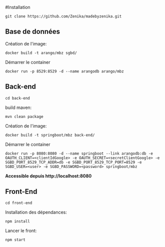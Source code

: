 #Installation

```
git clone https://github.com/Zenika/madebyzenika.git
```

## Base de données
Création de l'image:
```
docker build -t arango/mbz sgbd/
```

Démarrer le container
```
docker run -p 8529:8529 -d --name arangodb arango/mbz
```

## Back-end
```
cd back-end
```
build maven:
```
mvn clean package
```

Création de l'image:
```
docker build -t springboot/mbz back-end/
```

Démarrer le container
```
docker run -p 8080:8080 -d --name springboot --link arangodb:db -e OAUTH_CLIENT=<clientIdGoogle> -e OAUTH_SECRET=<secretClientGoogle> -e SGBD_PORT_8529_TCP_ADDR=db -e SGBD_PORT_8529_TCP_PORT=8529 -e SGBD_USER=<user> -e SGBD_PASSWORD=<password> springboot/mbz
```

**Accessible depuis http://localhost:8080**

## Front-End
```
cd front-end
```

Installation des dépendances:
```
npm install
```

Lancer le front:
```
npm start
```
